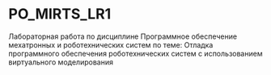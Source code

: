 # PO_MIRTS_LR1
Лабораторная работа по дисциплине Программное обеспечение мехатронных и роботехнических систем по теме:
Отладка программного обеспечения роботехнических систем с использованием виртуального моделирования

